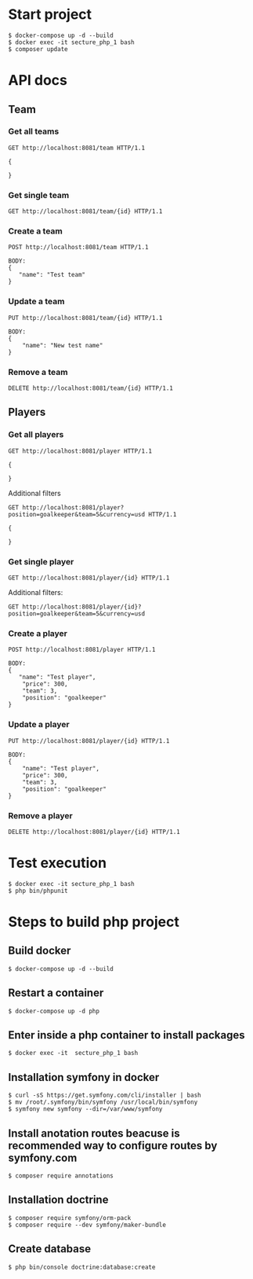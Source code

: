 # Start project

```
$ docker-compose up -d --build
$ docker exec -it secture_php_1 bash
$ composer update
```

# API docs

## Team

### Get all teams

```
GET http://localhost:8081/team HTTP/1.1

{

}
```

### Get single team

```
GET http://localhost:8081/team/{id} HTTP/1.1
```

### Create a team

```
POST http://localhost:8081/team HTTP/1.1

BODY:
{
   "name": "Test team"
}
```

### Update a team

```
PUT http://localhost:8081/team/{id} HTTP/1.1

BODY:
{
    "name": "New test name"
}
```

### Remove a team

```
DELETE http://localhost:8081/team/{id} HTTP/1.1
```

## Players

### Get all players

```
GET http://localhost:8081/player HTTP/1.1

{

}
```

Additional filters

```
GET http://localhost:8081/player?position=goalkeeper&team=5&currency=usd HTTP/1.1

{

}
```

### Get single player

```
GET http://localhost:8081/player/{id} HTTP/1.1
```

Additional filters:

```
GET http://localhost:8081/player/{id}?position=goalkeeper&team=5&currency=usd
```

### Create a player

```
POST http://localhost:8081/player HTTP/1.1

BODY:
{
   "name": "Test player",
    "price": 300,
    "team": 3,
    "position": "goalkeeper"
}
```

### Update a player

```
PUT http://localhost:8081/player/{id} HTTP/1.1

BODY:
{
    "name": "Test player",
    "price": 300,
    "team": 3,
    "position": "goalkeeper"
}
```

### Remove a player

```
DELETE http://localhost:8081/player/{id} HTTP/1.1
```

# Test execution

```
$ docker exec -it secture_php_1 bash
$ php bin/phpunit
```

# Steps to build php project

## Build docker

```
$ docker-compose up -d --build
```

## Restart a container

```
$ docker-compose up -d php
```

## Enter inside a php container to install packages

```
$ docker exec -it  secture_php_1 bash
```

## Installation symfony in docker

```
$ curl -sS https://get.symfony.com/cli/installer | bash
$ mv /root/.symfony/bin/symfony /usr/local/bin/symfony
$ symfony new symfony --dir=/var/www/symfony
```

## Install anotation routes beacuse is recommended way to configure routes by symfony.com

```
$ composer require annotations
```

## Installation doctrine

```
$ composer require symfony/orm-pack
$ composer require --dev symfony/maker-bundle
```

## Create database

```
$ php bin/console doctrine:database:create
```
